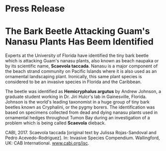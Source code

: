 # Press Release
# The Bark Beetle Attacking Guam's Nanasu Plants Has Beem Identified

Experts at the University of Florida have identified the tiny bark beetle which is attacking Guam's nanasu plants, 
also known as beach naupaka or by its scientific name, **Scaevola taccada**. Nanasu is a major component of the beach strand 
community on Pacific Islands where it is also used as an ornamental landscaping plant. Ironically, this same plant species is 
considered to be an invasive species in Florida and the Caribbean.

The beetle was identified as **Hemicryphalus argutus** by Andrew Johnson, a graduate student working in Dr. Jiri Hulcr's lab in 
Gainesville, Florida. Johnson is the world's leading taxonomist in a huge group of tiny bark beetles known as Cryphalini, 
or the pygmy borers.  The identification was based on specimens collected from dead and dying nanasu plants used in ornamental 
hedges throughout Tumon Bay during an investigation of a problem which is being called **Scaevola** dieback.




 







CABI, 2017. Scaevola taccada [original text by Julissa Rojas-Sandoval and Pedro Acevedo-Rodríguez]. In: Invasive Species Compendium. 
Wallingford, UK: CAB International. www.cabi.org/isc.
